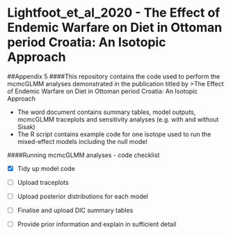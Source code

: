 # Lightfoot_et_al_2020 - The Effect of Endemic Warfare on Diet in Ottoman period Croatia: An Isotopic Approach

##Appendix 5 
####This repository contains the code used to perform the mcmcGLMM analyses demonstrated in the publication titled by >The Effect of Endemic Warfare on Diet in Ottoman period Croatia: An Isotopic Approach
- The word document contains summary tables, model outputs, mcmcGLMM traceplots and sensitivity analyses (e.g. with and without Sisak)
- The R script contains example code for one isotope used to run the mixed-effect models including the null model

####Running mcmcGLMM analyses - code checklist
- [x] Tidy up model code
- [ ] Upload traceplots
- [ ] Upload posterior distributions for each model
- [ ] Finalise and upload DIC summary tables
- [ ] Provide prior information and explain in sufficient detail 

